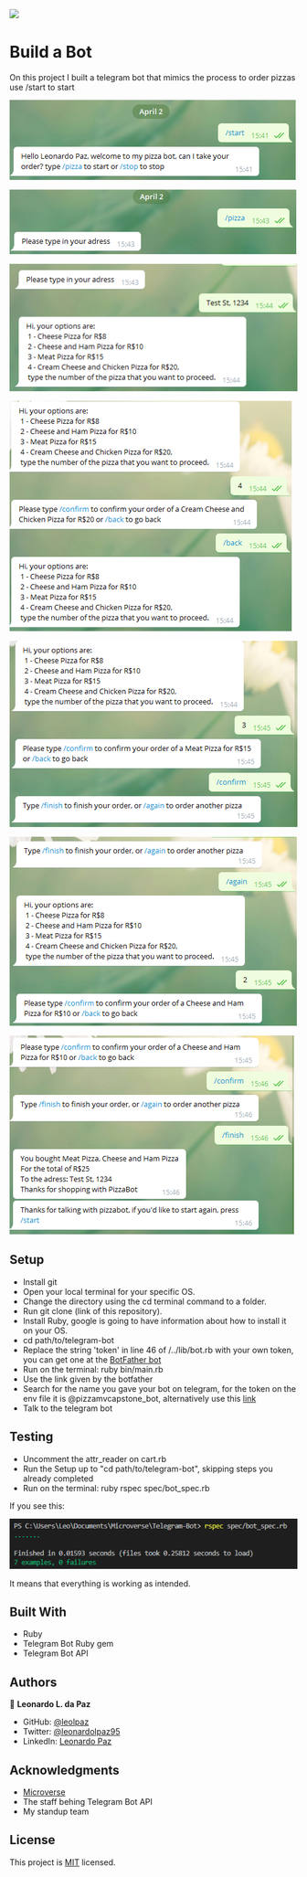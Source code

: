 

![](https://img.shields.io/badge/Microverse-blueviolet)

# Build a Bot

On this project I built a telegram bot that mimics the process to order pizzas use /start to start

![screenshot1](https://github.com/leolpaz/Telegram-Bot/blob/features/assets/screenshot%20(1).png)

![screenshot2](https://github.com/leolpaz/Telegram-Bot/blob/features/assets/screenshot%20(2).png)

![screenshot3](https://github.com/leolpaz/Telegram-Bot/blob/features/assets/screenshot%20(3).png)

![screenshot4](https://github.com/leolpaz/Telegram-Bot/blob/features/assets/screenshot%20(4).png)

![screenshot5](https://github.com/leolpaz/Telegram-Bot/blob/features/assets/screenshot%20(5).png)

![screenshot6](https://github.com/leolpaz/Telegram-Bot/blob/features/assets/screenshot%20(6).png)

![screenshot7](https://github.com/leolpaz/Telegram-Bot/blob/features/assets/screenshot%20(7).png)

## Setup

- Install git
- Open your local terminal for your specific OS.
- Change the directory using the cd terminal command to a folder.
- Run git clone (link of this repository).
- Install Ruby, google is going to have information about how to install it on your OS.
- cd path/to/telegram-bot
- Replace the string 'token' in line 46 of /../lib/bot.rb with your own token, you can get one at the [BotFather bot](https://t.me/botfather)
- Run on the terminal: ruby bin/main.rb
- Use the link given by the botfather
- Search for the name you gave your bot on telegram, for the token on the env file it is @pizzamvcapstone_bot, alternatively use this [link](t.me/pizzamvcapstone_bot)
- Talk to the telegram bot 

## Testing

- Uncomment the attr_reader on cart.rb
- Run the Setup up to "cd path/to/telegram-bot", skipping steps you already completed
- Run on the terminal: ruby rspec spec/bot_spec.rb

If you see this:

![screenshot8](https://github.com/leolpaz/Telegram-Bot/blob/features/assets/screenshot%20(8).png)

It means that everything is working as intended.

## Built With

- Ruby
- Telegram Bot Ruby gem
- Telegram Bot API

## Authors

👤 **Leonardo L. da Paz**

- GitHub: [@leolpaz](https://github.com/leolpaz)
- Twitter: [@leonardolpaz95](https://twitter.com/leonardolpaz95)
- LinkedIn: [Leonardo Paz](https://www.linkedin.com/in/leonardo-paz-a925611b5/)

## Acknowledgments

- [Microverse](https://www.microverse.org)
- The staff behing Telegram Bot API
- My standup team

## License
  <p>This project is <a href="LICENSE">MIT</a> licensed.</p>

